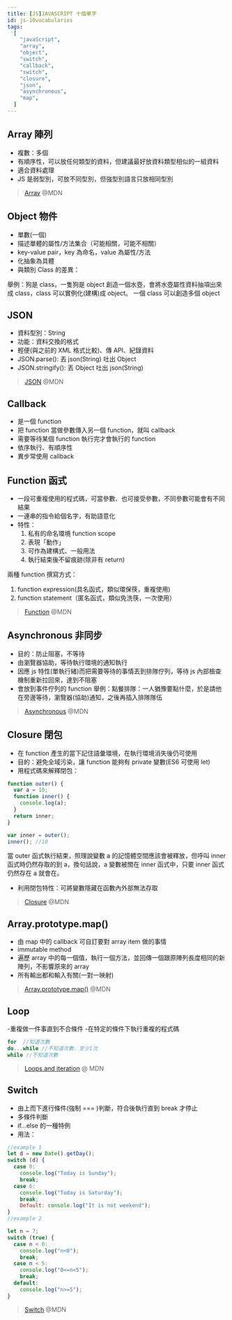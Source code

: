 ```yaml
---
title: [JS]JAVASCRIPT 十個單字
id: js-10vocabularies
tags:
  [
    "javaScript",
    "array",
    "object",
    "switch",
    "callback",
    "switch",
    "closure",
    "json",
    "asynchronous",
    "map",
  ]
---
```


## Array 陣列

- 複數：多個
- 有順序性，可以放任何類型的資料，但建議最好放資料類型相似的一組資料
- 適合資料處理
- JS 是弱型別，可放不同型別，但強型別語言只放相同型別

> [Array](https://developer.mozilla.org/en-US/docs/Web/JavaScript/Reference/Global_Objects/Array) @MDN

## Object 物件

- 單數(一個)
- 描述單體的屬性/方法集合（可能相關，可能不相關）
- key-value pair，key 為命名，value 為屬性/方法
- 化抽象為具體
- 與類別 Class 的差異：

舉例：狗是 class，一隻狗是 object
創造一個水壺，會將水壺屬性資料抽項出來成 class，class 可以實例化(建構)成 object。
一個 class 可以創造多個 object

## JSON

- 資料型別：String
- 功能：資料交換的格式
- 輕便(與之前的 XML 格式比較)、傳 API、紀錄資料
- JSON.parse(): 丟 json(String) 吐出 Object
- JSON.stringify(): 丟 Object 吐出 json(String)

> [JSON](https://developer.mozilla.org/en-US/docs/Web/JavaScript/Reference/Global_Objects/JSON) @MDN

## Callback

- 是一個 function
- 把 function 當做參數傳入另一個 function，就叫 callback
- 需要等待某個 function 執行完才會執行的 function
- 依序執行、有順序性
- 異步常使用 callback

## Function 函式

- 一段可重複使用的程式碼，可當參數、也可接受參數，不同參數可能會有不同結果
- 一連串的指令給個名字，有助語意化
- 特性：
  1. 私有的命名環境 function scope
  2. 表現「動作」
  3. 可作為建構式、一般用法
  4. 執行結束後不留痕跡(除非有 return)

兩種 function 撰寫方式：

1. function expression(具名函式，類似環保筷，重複使用)
2. function statement（匿名函式，類似免洗筷，一次使用）

> [Function](https://developer.mozilla.org/en-US/docs/Glossary/Function) @MDN

## Asynchronous 非同步

- 目的：防止阻塞，不等待
- 由瀏覽器協助，等待執行環境的通知執行
- 因應 js 特性(單執行緒)而把需要等待的事情丟到排隊佇列，等待 js 內部檢查機制重新拉回來，達到不阻塞
- 會放到事件佇列的 function
  舉例：點餐排隊：一人猶豫要點什麼，於是請他在旁邊等待，瀏覽器(協助)通知，之後再插入排隊隊伍

> [Asynchronous](https://developer.mozilla.org/en-US/docs/Learn/JavaScript/Asynchronous) @MDN

## Closure 閉包

- 在 function 產生的當下記住語彙環境，在執行環境消失後仍可使用
- 目的：避免全域污染，讓 function 能夠有 private 變數(ES6 可使用 let)
- 用程式碼來解釋閉包：

```js
function outer() {
  var a = 10;
  function inner() {
    console.log(a);
  }
  return inner;
}

var inner = outer();
inner(); //10
```

當 outer 函式執行結束，照理說變數 a 的記憶體空間應該會被釋放，但呼叫 inner 函式時仍然存取的到 a，換句話說，a 變數被關在 inner 函式中，只要 inner 函式仍然存在 a 就會在。

- 利用閉包特性：可將變數隱藏在函數內外部無法存取

> [Closure](https://developer.mozilla.org/en-US/docs/Web/JavaScript/Closures) @MDN

## Array.prototype.map()

- 由 map 中的 callback 可自訂要對 array item 做的事情
- immutable method
- 遍歷 array 中的每一個值，執行一個方法，並回傳一個跟原陣列長度相同的新陣列，不影響原來的 array
- 所有輸出都和輸入有關(一對一映射)

> [Array.prototype.map()](https://developer.mozilla.org/en-US/docs/Web/JavaScript/Reference/Global_Objects/Array/map) @MDN

## Loop

-重複做一件事直到不合條件 -在特定的條件下執行重複的程式碼

```js
for  //知道次數
do...while //不知道次數，至少1次
while //不知道次數
```

> [Loops and iteration](https://developer.mozilla.org/en-US/docs/Web/JavaScript/Guide/Loops_and_iteration) @ MDN

## Switch

- 由上而下進行條件(強制 === )判斷，符合後執行直到 break 才停止
- 多條件判斷
- if...else 的一種特例
- 用法：

```js
//example 1
let d = new Date().getDay();
switch (d) {
  case 0:
    console.log("Today is Sunday");
    break;
  case 6:
    console.log("Today is Saturday");
    break;
    Default: console.log("It is not weekend");
}
//example 2

let n = 7;
switch (true) {
  case n < 0:
    console.log("n<0");
    break;
  case n < 5:
    console.log("0<=n<5");
    break;
  default:
    console.log("n>=5");
}
```

> [Switch](https://developer.mozilla.org/en-US/docs/Web/JavaScript/Reference/Statements/switch) @MDN
